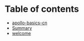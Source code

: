 # Table of contents

* [apollo-basics-cn](welcome.MD)
* [Summary](summary.md)
* [welcome](welcome.md)

